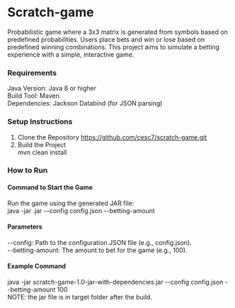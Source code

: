 # Scratch-game
Probabilistic game where a 3x3 matrix is generated from symbols based on predefined probabilities. Users place bets and win or lose based on predefined winning combinations. This project aims to simulate a betting experience with a simple, interactive game.

### Requirements
Java Version: Java 8 or higher  
Build Tool: Maven.   
Dependencies:
Jackson Databind (for JSON parsing)

### Setup Instructions
1. Clone the Repository
   https://github.com/cesc7/scratch-game.git
2. Build the Project    
   mvn clean install


### How to Run

#### Command to Start the Game
Run the game using the generated JAR file:    
java -jar <your-jar-file>.jar --config config.json --betting-amount <amount>

#### Parameters    
--config: Path to the configuration JSON file (e.g., config.json).      
--betting-amount: The amount to bet for the game (e.g., 100).

#### Example Command
java -jar scratch-game-1.0-jar-with-dependencies.jar --config config.json --betting-amount 100        
NOTE: the jar file is in target folder after the build.


